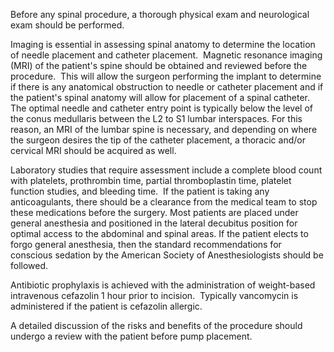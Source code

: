 Before any spinal procedure, a thorough physical exam and neurological exam should be performed.

Imaging is essential in assessing spinal anatomy to determine the location of needle placement and catheter placement.  Magnetic resonance imaging (MRI) of the patient's spine should be obtained and reviewed before the procedure.  This will allow the surgeon performing the implant to determine if there is any anatomical obstruction to needle or catheter placement and if the patient's spinal anatomy will allow for placement of a spinal catheter.  The optimal needle and catheter entry point is typically below the level of the conus medullaris between the L2 to S1 lumbar interspaces. For this reason, an MRI of the lumbar spine is necessary, and depending on where the surgeon desires the tip of the catheter placement, a thoracic and/or cervical MRI should be acquired as well.

Laboratory studies that require assessment include a complete blood count with platelets, prothrombin time, partial thromboplastin time, platelet function studies, and bleeding time.  If the patient is taking any anticoagulants, there should be a clearance from the medical team to stop these medications before the surgery. Most patients are placed under general anesthesia and positioned in the lateral decubitus position for optimal access to the abdominal and spinal areas. If the patient elects to forgo general anesthesia, then the standard recommendations for conscious sedation by the American Society of Anesthesiologists should be followed.

Antibiotic prophylaxis is achieved with the administration of weight-based intravenous cefazolin 1 hour prior to incision.  Typically vancomycin is administered if the patient is cefazolin allergic.

A detailed discussion of the risks and benefits of the procedure should undergo a review with the patient before pump placement.